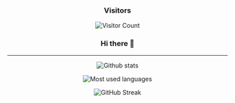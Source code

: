 <div align="center">

### Visitors

![Visitor Count](https://profile-counter.glitch.me/{IngMohamedEllili}/count.svg)

### Hi there 👋
</div>

---

<div align="center">

![Github stats](https://github-readme-stats.vercel.app/api?username=IngMohamedEllili&show_icons=true&theme=tokyonight)

![Most used languages](https://github-readme-stats.vercel.app/api/top-langs/?username=IngMohamedEllili&hide=html,css&theme=tokyonight)

![GitHub Streak](http://github-readme-streak-stats.herokuapp.com?user=IngMohamedEllili&theme=tokyonight)

</div>

<!--
**juandav/juandav** is a ✨ _special_ ✨ repository because its `README.md` (this file) appears on your GitHub profile.

Here are some ideas to get you started:

- 🔭 I’m currently working on ...
- 🌱 I’m currently learning ...
- 👯 I’m looking to collaborate on ...
- 🤔 I’m looking for help with ...
- 💬 Ask me about ...
- 📫 How to reach me: ...
- 😄 Pronouns: ...
- ⚡ Fun fact: ...
-->
